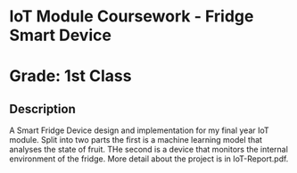 # IoT Module Coursework - Fridge Smart Device
# Grade: 1st Class
## Description
A Smart Fridge Device design and implementation for my final year IoT module. Split into two parts the first is a machine learning model that analyses the state of fruit. THe second is a device that monitors the internal environment of the fridge.
More detail about the project is in IoT-Report.pdf.
